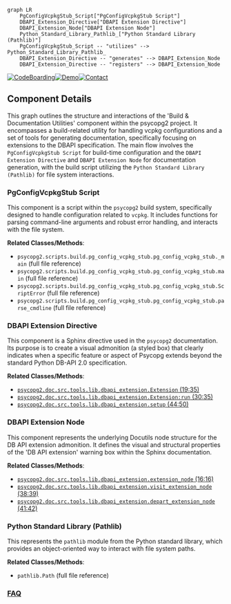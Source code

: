 ```mermaid
graph LR
    PgConfigVcpkgStub_Script["PgConfigVcpkgStub Script"]
    DBAPI_Extension_Directive["DBAPI Extension Directive"]
    DBAPI_Extension_Node["DBAPI Extension Node"]
    Python_Standard_Library_Pathlib_["Python Standard Library (Pathlib)"]
    PgConfigVcpkgStub_Script -- "utilizes" --> Python_Standard_Library_Pathlib_
    DBAPI_Extension_Directive -- "generates" --> DBAPI_Extension_Node
    DBAPI_Extension_Directive -- "registers" --> DBAPI_Extension_Node
```
[![CodeBoarding](https://img.shields.io/badge/Generated%20by-CodeBoarding-9cf?style=flat-square)](https://github.com/CodeBoarding/GeneratedOnBoardings)[![Demo](https://img.shields.io/badge/Try%20our-Demo-blue?style=flat-square)](https://www.codeboarding.org/demo)[![Contact](https://img.shields.io/badge/Contact%20us%20-%20contact@codeboarding.org-lightgrey?style=flat-square)](mailto:contact@codeboarding.org)

## Component Details

This graph outlines the structure and interactions of the 'Build & Documentation Utilities' component within the psycopg2 project. It encompasses a build-related utility for handling vcpkg configurations and a set of tools for generating documentation, specifically focusing on extensions to the DBAPI specification. The main flow involves the `PgConfigVcpkgStub Script` for build-time configuration and the `DBAPI Extension Directive` and `DBAPI Extension Node` for documentation generation, with the build script utilizing the `Python Standard Library (Pathlib)` for file system interactions.

### PgConfigVcpkgStub Script
This component is a script within the `psycopg2` build system, specifically designed to handle configuration related to `vcpkg`. It includes functions for parsing command-line arguments and robust error handling, and interacts with the file system.


**Related Classes/Methods**:

- `psycopg2.scripts.build.pg_config_vcpkg_stub.pg_config_vcpkg_stub._main` (full file reference)
- `psycopg2.scripts.build.pg_config_vcpkg_stub.pg_config_vcpkg_stub.main` (full file reference)
- `psycopg2.scripts.build.pg_config_vcpkg_stub.pg_config_vcpkg_stub.ScriptError` (full file reference)
- `psycopg2.scripts.build.pg_config_vcpkg_stub.pg_config_vcpkg_stub.parse_cmdline` (full file reference)


### DBAPI Extension Directive
This component is a Sphinx directive used in the `psycopg2` documentation. Its purpose is to create a visual admonition (a styled box) that clearly indicates when a specific feature or aspect of Psycopg extends beyond the standard Python DB-API 2.0 specification.


**Related Classes/Methods**:

- <a href="https://github.com/psycopg/psycopg2/blob/master/doc/src/tools/lib/dbapi_extension.py#L19-L35" target="_blank" rel="noopener noreferrer">`psycopg2.doc.src.tools.lib.dbapi_extension.Extension` (19:35)</a>
- <a href="https://github.com/psycopg/psycopg2/blob/master/doc/src/tools/lib/dbapi_extension.py#L30-L35" target="_blank" rel="noopener noreferrer">`psycopg2.doc.src.tools.lib.dbapi_extension.Extension:run` (30:35)</a>
- <a href="https://github.com/psycopg/psycopg2/blob/master/doc/src/tools/lib/dbapi_extension.py#L44-L50" target="_blank" rel="noopener noreferrer">`psycopg2.doc.src.tools.lib.dbapi_extension.setup` (44:50)</a>


### DBAPI Extension Node
This component represents the underlying Docutils node structure for the DB API extension admonition. It defines the visual and structural properties of the 'DB API extension' warning box within the Sphinx documentation.


**Related Classes/Methods**:

- <a href="https://github.com/psycopg/psycopg2/blob/master/doc/src/tools/lib/dbapi_extension.py#L16-L16" target="_blank" rel="noopener noreferrer">`psycopg2.doc.src.tools.lib.dbapi_extension.extension_node` (16:16)</a>
- <a href="https://github.com/psycopg/psycopg2/blob/master/doc/src/tools/lib/dbapi_extension.py#L38-L39" target="_blank" rel="noopener noreferrer">`psycopg2.doc.src.tools.lib.dbapi_extension.visit_extension_node` (38:39)</a>
- <a href="https://github.com/psycopg/psycopg2/blob/master/doc/src/tools/lib/dbapi_extension.py#L41-L42" target="_blank" rel="noopener noreferrer">`psycopg2.doc.src.tools.lib.dbapi_extension.depart_extension_node` (41:42)</a>


### Python Standard Library (Pathlib)
This represents the `pathlib` module from the Python standard library, which provides an object-oriented way to interact with file system paths.


**Related Classes/Methods**:

- `pathlib.Path` (full file reference)




### [FAQ](https://github.com/CodeBoarding/GeneratedOnBoardings/tree/main?tab=readme-ov-file#faq)